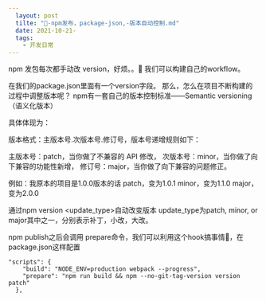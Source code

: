 ```yaml
---
  layout: post
  tilte: "🍿-npm发布，package-json,-版本自动控制.md"
  date: 2021-10-21-
  tags: 
    - 开发日常
---
```

  npm 发包每次都手动改 version，好烦。。🤣
我们可以构建自己的workflow。

在我们的package.json里面有一个version字段。
那么，怎么在项目不断构建的过程中调整版本呢？
npm有一套自己的版本控制标准——Semantic versioning（语义化版本）

具体体现为：

版本格式：主版本号.次版本号.修订号，版本号递增规则如下：

主版本号：patch，当你做了不兼容的 API 修改，
次版本号：minor，当你做了向下兼容的功能性新增，
修订号：major，当你做了向下兼容的问题修正。

例如：我原本的项目是1.0.0版本的话
patch，变为1.0.1
minor，变为1.1.0
major，变为2.0.0

通过npm version <update_type>自动改变版本
update_type为patch, minor, or major其中之一，分别表示补丁，小改，大改。

npm publish之后会调用 prepare命令，我们可以利用这个hook搞事情🤔，在package.json这样配置
```
"scripts": {
    "build": "NODE_ENV=production webpack --progress",
    "prepare": "npm run build && npm --no-git-tag-version version patch"
  },
```


